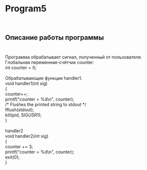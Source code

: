 # Program5</br></br>
## Описание работы программы</br></br>
Программа обрабатывает сигнал, полученный от пользователя.</br>
Глобальная переменная-счётчик counter: </br>
int counter = 0;</br></br>
Обрабатывающие функции handler1.</br>
void handler1(int sig)</br>
{</br>
  counter++;</br>
  printf("counter = %d\n", counter);</br>
  /* Flushes the printed string to stdout */</br>
  fflush(stdout);</br>
  kill(pid, SIGUSR1);</br>
}</br></br>
handler2 </br>
void handler2(int sig)</br>
{</br>
  counter += 3;</br>
  printf("counter = %d\n", counter);</br>
  exit(0);</br>
}</br>
